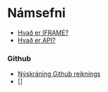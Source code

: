 # Námsefni

- [Hvað er IFRAME?](https://www.techtarget.com/whatis/definition/IFrame-Inline-Frame#:~:text=An%20inline%20frame%20(iframe)%20is,web%20analytics%20and%20interactive%20content.)
- [Hvað er API?](https://aws.amazon.com/what-is/api/#:~:text=on%20your%20phone.-,What%20does%20API%20stand%20for%3F,of%20service%20between%20two%20applications.)

### Github
- [Nýskráning Github reiknings](Github.md)
- []
